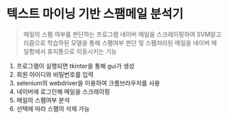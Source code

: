 # 텍스트 마이닝 기반 스팸메일 분석기

> 메일의 스팸 여부를 판단하는 프로그램
네이버 메일을 스크레이핑하여 SVM알고리즘으로 학습하된 모델을 통해 스팸여부 판단 및 스팸처리된 메일을 네이버 메일함에서 휴지통으로 이동시키는 기능

1. 프로그램이 실행되면 tkinter을 통해 gui가 생성
2. 회원 아이디와 비밀번호를 입력
3. selenium의 webdriver을 이용하여 크롬브라우저를 사용
4. 네이버에 로그인해 메일을 스크레이핑
5. 메일의 스팸여부 분석
6. 선택에 따라 스팸의 삭제 가능